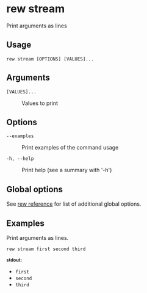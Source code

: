 # rew stream

Print arguments as lines

## Usage

```
rew stream [OPTIONS] [VALUES]...
```

## Arguments

<dl>
<dt><code>[VALUES]...</code></dt>
<dd>

Values to print
</dd>
</dl>

## Options

<dl>

<dt><code>--examples</code></dt>
<dd>

Print examples of the command usage
</dd>

<dt><code>-h, --help</code></dt>
<dd>

Print help (see a summary with '-h')
</dd>
</dl>

## Global options

See [rew reference](rew.md#global-options) for list of additional global options.

## Examples

Print arguments as lines.

```sh
rew stream first second third
```

<div class="example-io">
<div class="example-io-stream">
<small><b>stdout:</b></small>
<ul>
<li><code>first</code></li>
<li><code>second</code></li>
<li><code>third</code></li>
</ul>
</div>
</div>
